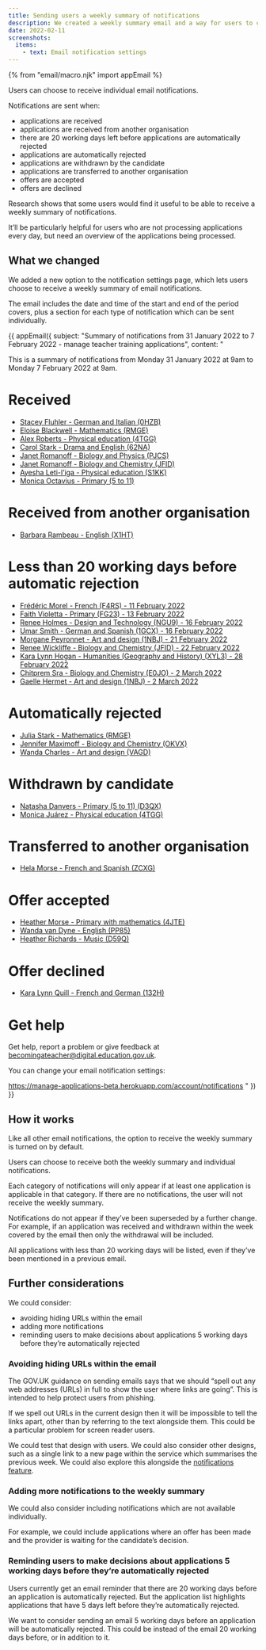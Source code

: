 ```yaml
---
title: Sending users a weekly summary of notifications
description: We created a weekly summary email and a way for users to choose whether to receive it.
date: 2022-02-11
screenshots:
  items:
    - text: Email notification settings
---
```


{% from "email/macro.njk" import appEmail %}

Users can choose to receive individual email notifications.

Notifications are sent when:

- applications are received
- applications are received from another organisation
- there are 20 working days left before applications are automatically rejected
- applications are automatically rejected
- applications are withdrawn by the candidate
- applications are transferred to another organisation
- offers are accepted
- offers are declined

Research shows that some users would find it useful to be able to receive a weekly summary of notifications.

It’ll be particularly helpful for users who are not processing applications every day, but need an overview of the applications being processed.

## What we changed

We added a new option to the notification settings page, which lets users choose to receive a weekly summary of email notifications.

The email includes the date and time of the start and end of the period covers, plus a section for each type of notification which can be sent individually.

<!-- markdownlint-disable MD001 MD025 -->

{{ appEmail({
  subject: "Summary of notifications from 31 January 2022 to 7 February 2022 - manage teacher training applications",
  content: "

This is a summary of notifications from Monday 31 January 2022 at 9am to Monday 7 February 2022 at 9am.

# Received

- [Stacey Fluhler - German and Italian (0HZB)](https://manage-applications-beta.herokuapp.com/)
- [Eloise Blackwell - Mathematics (RMGE)](https://manage-applications-beta.herokuapp.com/)
- [Alex Roberts - Physical education (4TGG)](https://manage-applications-beta.herokuapp.com/)
- [Carol Stark - Drama and English (62NA)](https://manage-applications-beta.herokuapp.com/)
- [Janet Romanoff - Biology and Physics (PJCS)](https://manage-applications-beta.herokuapp.com/)
- [Janet Romanoff - Biology and Chemistry (JFID)](https://manage-applications-beta.herokuapp.com/)
- [Ayesha Leti-I’iga - Physical education (S1KK)](https://manage-applications-beta.herokuapp.com/)
- [Monica Octavius - Primary (5 to 11)](https://manage-applications-beta.herokuapp.com/)

# Received from another organisation

- [Barbara Rambeau - English (X1HT)](https://manage-applications-beta.herokuapp.com/)

# Less than 20 working days before automatic rejection

- [Frédéric Morel - French (F4RS) - 11 February 2022](https://manage-applications-beta.herokuapp.com/)
- [Faith Violetta - Primary (FG23) - 13 February 2022](https://manage-applications-beta.herokuapp.com/)
- [Renee Holmes - Design and Technology (NGU9) - 16 February 2022](https://manage-applications-beta.herokuapp.com/)
- [Umar Smith - German and Spanish (1GCX) - 16 February 2022](https://manage-applications-beta.herokuapp.com/)
- [Morgane Peyronnet - Art and design (1NBJ) - 21 February 2022](https://manage-applications-beta.herokuapp.com/)
- [Renee Wickliffe - Biology and Chemistry (JFID) - 22 February 2022](https://manage-applications-beta.herokuapp.com/)
- [Kara Lynn Hogan - Humanities (Geography and History) (XYL3) - 28 February 2022](https://manage-applications-beta.herokuapp.com/)
- [Chitprem Sra - Biology and Chemistry (E0JO) - 2 March 2022](https://manage-applications-beta.herokuapp.com/)
- [Gaelle Hermet - Art and design (1NBJ) - 2 March 2022](https://manage-applications-beta.herokuapp.com/)

# Automatically rejected

- [Julia Stark - Mathematics (RMGE)](https://manage-applications-beta.herokuapp.com/)
- [Jennifer Maximoff - Biology and Chemistry (OKVX)](https://manage-applications-beta.herokuapp.com/)
- [Wanda Charles - Art and design (VAGD)](https://manage-applications-beta.herokuapp.com/)

# Withdrawn by candidate

- [Natasha Danvers - Primary (5 to 11) (D3QX)](https://manage-applications-beta.herokuapp.com/)
- [Monica Juárez - Physical education (4TGG)](https://manage-applications-beta.herokuapp.com/)

# Transferred to another organisation

- [Hela Morse - French and Spanish (ZCXG)](https://manage-applications-beta.herokuapp.com/)

# Offer accepted

- [Heather Morse - Primary with mathematics (4JTE)](https://manage-applications-beta.herokuapp.com/)
- [Wanda van Dyne - English (PP85)](https://manage-applications-beta.herokuapp.com/)
- [Heather Richards - Music (D59Q)](https://manage-applications-beta.herokuapp.com/)

# Offer declined

- [Kara Lynn Quill - French and German (132H)](https://manage-applications-beta.herokuapp.com/)

# Get help

Get help, report a problem or give feedback at [becomingateacher@digital.education.gov.uk](mailto:becomingateacher@digital.education.gov.uk).

You can change your email notification settings:

https://manage-applications-beta.herokuapp.com/account/notifications
  "
}) }}

## How it works

Like all other email notifications, the option to receive the weekly summary is turned on by default.

Users can choose to receive both the weekly summary and individual notifications.

Each category of notifications will only appear if at least one application is applicable in that category. If there are no notifications, the user will not receive the weekly summary.

Notifications do not appear if they’ve been superseded by a further change. For example, if an application was received and withdrawn within the week covered by the email then only the withdrawal will be included.

All applications with less than 20 working days will be listed, even if they’ve been mentioned in a previous email.

## Further considerations

We could consider:

- avoiding hiding URLs within the email
- adding more notifications
- reminding users to make decisions about applications 5 working days before they’re automatically rejected

### Avoiding hiding URLs within the email

The GOV.UK guidance on sending emails says that we should “spell out any web addresses (URLs) in full to show the user where links are going”. This is intended to help protect users from phishing.

If we spell out URLs in the current design then it will be impossible to tell the links apart, other than by referring to the text alongside them. This could be a particular problem for screen reader users.

We could test that design with users. We could also consider other designs, such as a single link to a new page within the service which summarises the previous week. We could also explore this alongside the [notifications feature](/manage-teacher-training-applications/notifications/).

### Adding more notifications to the weekly summary

We could also consider including notifications which are not available individually.

For example, we could include applications where an offer has been made and the provider is waiting for the candidate’s decision.

### Reminding users to make decisions about applications 5 working days before they’re automatically rejected

Users currently get an email reminder that there are 20 working days before an application is automatically rejected. But the application list highlights applications that have 5 days left before they’re automatically rejected.

We want to consider sending an email 5 working days before an application will be automatically rejected. This could be instead of the email 20 working days before, or in addition to it.

